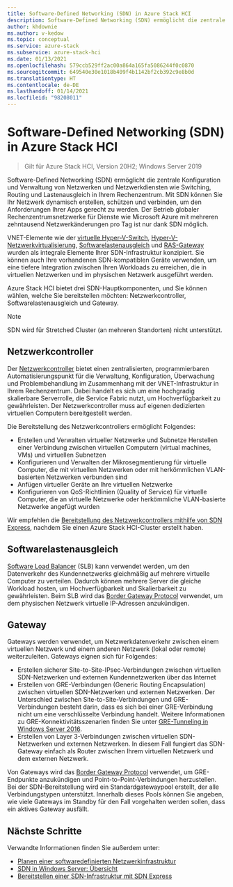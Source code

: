 ```yaml
---
title: Software-Defined Networking (SDN) in Azure Stack HCI
description: Software-Defined Networking (SDN) ermöglicht die zentrale Konfiguration und Verwaltung von Netzwerken und Netzwerkdiensten wie Switching, Routing und Lastenausgleich in Ihrem Rechenzentrum.
author: khdownie
ms.author: v-kedow
ms.topic: conceptual
ms.service: azure-stack
ms.subservice: azure-stack-hci
ms.date: 01/13/2021
ms.openlocfilehash: 579ccb529ff2ac00a864a165fa5086244f0c0870
ms.sourcegitcommit: 649540e30e1018b409f4b1142bf2cb392c9e8b0d
ms.translationtype: HT
ms.contentlocale: de-DE
ms.lasthandoff: 01/14/2021
ms.locfileid: "98208011"
---
```

# <a name="software-defined-networking-sdn-in-azure-stack-hci"></a>Software-Defined Networking (SDN) in Azure Stack HCI

> Gilt für Azure Stack HCI, Version 20H2; Windows Server 2019

Software-Defined Networking (SDN) ermöglicht die zentrale Konfiguration und Verwaltung von Netzwerken und Netzwerkdiensten wie Switching, Routing und Lastenausgleich in Ihrem Rechenzentrum. Mit SDN können Sie Ihr Netzwerk dynamisch erstellen, schützen und verbinden, um den Anforderungen Ihrer Apps gerecht zu werden. Der Betrieb globaler Rechenzentrumsnetzwerke für Dienste wie Microsoft Azure mit mehreren zehntausend Netzwerkänderungen pro Tag ist nur dank SDN möglich.

VNET-Elemente wie der [virtuelle Hyper-V-Switch](/windows-server/virtualization/hyper-v-virtual-switch/hyper-v-virtual-switch), [Hyper-V-Netzwerkvirtualisierung](/windows-server/networking/sdn/technologies/hyper-v-network-virtualization/hyper-v-network-virtualization), [Softwarelastenausgleich](/windows-server/networking/sdn/technologies/network-function-virtualization/software-load-balancing-for-sdn) und [RAS-Gateway](/windows-server/networking/sdn/technologies/network-function-virtualization/ras-gateway-for-sdn) wurden als integrale Elemente Ihrer SDN-Infrastruktur konzipiert. Sie können auch Ihre vorhandenen SDN-kompatiblen Geräte verwenden, um eine tiefere Integration zwischen Ihren Workloads zu erreichen, die in virtuellen Netzwerken und im physischen Netzwerk ausgeführt werden.

Azure Stack HCI bietet drei SDN-Hauptkomponenten, und Sie können wählen, welche Sie bereitstellen möchten: Netzwerkcontroller, Softwarelastenausgleich und Gateway.

   > [!NOTE]
   > SDN wird für Stretched Cluster (an mehreren Standorten) nicht unterstützt.

## <a name="network-controller"></a>Netzwerkcontroller

Der [Netzwerkcontroller](/windows-server/networking/sdn/technologies/Software-Defined-Networking-Technologies#network-controller) bietet einen zentralisierten, programmierbaren Automatisierungspunkt für die Verwaltung, Konfiguration, Überwachung und Problembehandlung im Zusammenhang mit der VNET-Infrastruktur in Ihrem Rechenzentrum. Dabei handelt es sich um eine hochgradig skalierbare Serverrolle, die Service Fabric nutzt, um Hochverfügbarkeit zu gewährleisten. Der Netzwerkcontroller muss auf eigenen dedizierten virtuellen Computern bereitgestellt werden.

Die Bereitstellung des Netzwerkcontrollers ermöglicht Folgendes:

- Erstellen und Verwalten virtueller Netzwerke und Subnetze Herstellen einer Verbindung zwischen virtuellen Computern (virtual machines, VMs) und virtuellen Subnetzen
- Konfigurieren und Verwalten der Mikrosegmentierung für virtuelle Computer, die mit virtuellen Netzwerken oder mit herkömmlichen VLAN-basierten Netzwerken verbunden sind
- Anfügen virtueller Geräte an Ihre virtuellen Netzwerke
- Konfigurieren von QoS-Richtlinien (Quality of Service) für virtuelle Computer, die an virtuelle Netzwerke oder herkömmliche VLAN-basierte Netzwerke angefügt wurden

Wir empfehlen die [Bereitstellung des Netzwerkcontrollers mithilfe von SDN Express](../deploy/sdn-express.md), nachdem Sie einen Azure Stack HCI-Cluster erstellt haben.

## <a name="software-load-balancing"></a>Softwarelastenausgleich

[Software Load Balancer](software-load-balancer.md) (SLB) kann verwendet werden, um den Datenverkehr des Kundennetzwerks gleichmäßig auf mehrere virtuelle Computer zu verteilen. Dadurch können mehrere Server die gleiche Workload hosten, um Hochverfügbarkeit und Skalierbarkeit zu gewährleisten. Beim SLB wird das [Border Gateway Protocol](/windows-server/remote/remote-access/bgp/border-gateway-protocol-bgp) verwendet, um dem physischen Netzwerk virtuelle IP-Adressen anzukündigen.

## <a name="gateway"></a>Gateway

Gateways werden verwendet, um Netzwerkdatenverkehr zwischen einem virtuellen Netzwerk und einem anderen Netzwerk (lokal oder remote) weiterzuleiten. Gateways eignen sich für Folgendes:

- Erstellen sicherer Site-to-Site-IPsec-Verbindungen zwischen virtuellen SDN-Netzwerken und externen Kundennetzwerken über das Internet
- Erstellen von GRE-Verbindungen (Generic Routing Encapsulation) zwischen virtuellen SDN-Netzwerken und externen Netzwerken. Der Unterschied zwischen Site-to-Site-Verbindungen und GRE-Verbindungen besteht darin, dass es sich bei einer GRE-Verbindung nicht um eine verschlüsselte Verbindung handelt. Weitere Informationen zu GRE-Konnektivitätsszenarien finden Sie unter [GRE-Tunneling in Windows Server 2016](/windows-server/remote/remote-access/ras-gateway/gre-tunneling-windows-server).
- Erstellen von Layer 3-Verbindungen zwischen virtuellen SDN-Netzwerken und externen Netzwerken. In diesem Fall fungiert das SDN-Gateway einfach als Router zwischen Ihrem virtuellen Netzwerk und dem externen Netzwerk.

Von Gateways wird das [Border Gateway Protocol](/windows-server/remote/remote-access/bgp/border-gateway-protocol-bgp) verwendet, um GRE-Endpunkte anzukündigen und Point-to-Point-Verbindungen herzustellen. Bei der SDN-Bereitstellung wird ein Standardgatewaypool erstellt, der alle Verbindungstypen unterstützt. Innerhalb dieses Pools können Sie angeben, wie viele Gateways im Standby für den Fall vorgehalten werden sollen, dass ein aktives Gateway ausfällt.

## <a name="next-steps"></a>Nächste Schritte

Verwandte Informationen finden Sie außerdem unter:

- [Planen einer softwaredefinierten Netzwerkinfrastruktur](plan-software-defined-networking-infrastructure.md)
- [SDN in Windows Server: Übersicht](/windows-server/networking/sdn/software-defined-networking)
- [Bereitstellen einer SDN-Infrastruktur mit SDN Express](../deploy/sdn-express.md)
